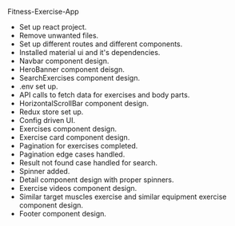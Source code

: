 Fitness-Exercise-App
- Set up react project.
- Remove unwanted files.
- Set up different routes and different components.
- Installed material ui and it's dependencies.
- Navbar component design.
- HeroBanner component deisgn.
- SearchExercises component design.
- .env set up.
- API calls to fetch data for exercises and body parts.
- HorizontalScrollBar component design.
- Redux store set up.
- Config driven UI.
- Exercises component design.
- Exercise card component design.
- Pagination for exercises completed.
- Pagination edge cases handled.
- Result not found case handled for search.
- Spinner added.
- Detail component design with proper spinners.
- Exercise videos component design.
- Similar target muscles exercise and similar equipment exercise component design.
- Footer component design.
